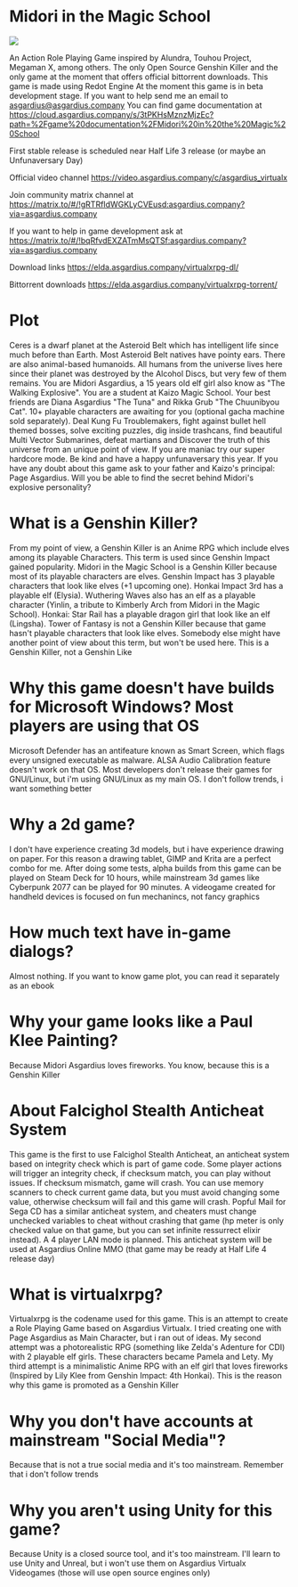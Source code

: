 # Midori in the Magic School

<img src=https://git.asgardius.company/asgardius/midori-school/raw/branch/main/icon.png>

An Action Role Playing Game inspired by Alundra, Touhou Project, Megaman X, among others. The only Open Source Genshin Killer and the only game at the moment that offers official bittorrent downloads. This game is made using Redot Engine
At the moment this game is in beta development stage. If you want to help send me an email to asgardius@asgardius.company
You can find game documentation at https://cloud.asgardius.company/s/3tPKHsMznzMjzEc?path=%2Fgame%20documentation%2FMidori%20in%20the%20Magic%20School

First stable release is scheduled near Half Life 3 release (or maybe an Unfunaversary Day)

Official video channel https://video.asgardius.company/c/asgardius_virtualx

Join community matrix channel at https://matrix.to/#/!gRTRfIdWGKLyCVEusd:asgardius.company?via=asgardius.company

If you want to help in game development ask at https://matrix.to/#/!bqRfvdEXZATmMsQTSf:asgardius.company?via=asgardius.company

Download links https://elda.asgardius.company/virtualxrpg-dl/

Bittorrent downloads https://elda.asgardius.company/virtualxrpg-torrent/

# Plot

Ceres is a dwarf planet at the Asteroid Belt which has intelligent life since much before than Earth. Most Asteroid Belt natives have pointy ears. There are also animal-based humanoids. All humans from the universe lives here since their planet was destroyed by the Alcohol Discs, but very few of them remains. You are Midori Asgardius, a 15 years old elf girl also know as "The Walking Explosive". You are a student at Kaizo Magic School. Your best friends are Diana Asgardius "The Tuna" and Rikka Grub "The Chuunibyou Cat". 10+ playable characters are awaiting for you (optional gacha machine sold separately). Deal Kung Fu Troublemakers, fight against bullet hell themed bosses, solve exciting puzzles, dig inside trashcans, find beautiful Multi Vector Submarines, defeat martians and Discover the truth of this universe from an unique point of view. If you are maniac try our super hardcore mode. Be kind and have a happy unfunaversary this year. If you have any doubt about this game ask to your father and Kaizo's principal: Page Asgardius. Will you be able to find the secret behind Midori's explosive personality?

# What is a Genshin Killer?

From my point of view, a Genshin Killer is an Anime RPG which include elves among its playable Characters. This term is used since Genshin Impact gained popularity. Midori in the Magic School is a Genshin Killer because most of its playable characters are elves. Genshin Impact has 3 playable characters that look like elves (+1 upcoming one). Honkai Impact 3rd has a playable elf (Elysia). Wuthering Waves also has an elf as a playable character (Yinlin, a tribute to Kimberly Arch from Midori in the Magic School). Honkai: Star Rail has a playable dragon girl that look like an elf (Lingsha). Tower of Fantasy is not a Genshin Killer because that game hasn't playable characters that look like elves. Somebody else might have another point of view about this term, but won't be used here. This is a Genshin Killer, not a Genshin Like

# Why this game doesn't have builds for Microsoft Windows? Most players are using that OS

Microsoft Defender has an antifeature known as Smart Screen, which flags every unsigned executable as malware. ALSA Audio Calibration feature doesn't work on that OS. Most developers don't release their games for GNU/Linux, but i'm using GNU/Linux as my main OS. I don't follow trends, i want something better

# Why a 2d game?

I don't have experience creating 3d models, but i have experience drawing on paper. For this reason a drawing tablet, GIMP and Krita are a perfect combo for me. After doing some tests, alpha builds from this game can be played on Steam Deck for 10 hours, while mainstream 3d games like Cyberpunk 2077 can be played for 90 minutes. A videogame created for handheld devices is focused on fun mechanincs, not fancy graphics

# How much text have in-game dialogs?

Almost nothing. If you want to know game plot, you can read it separately as an ebook

# Why your game looks like a Paul Klee Painting?

Because Midori Asgardius loves fireworks. You know, because this is a Genshin Killer

# About Falcighol Stealth Anticheat System

This game is the first to use Falcighol Stealth Anticheat, an anticheat system based on integrity check which is part of game code. Some player actions will trigger an integrity check, if checksum match, you can play without issues. If checksum mismatch, game will crash. You can use memory scanners to check current game data, but you must avoid changing some value, otherwise checksum will fail and this game will crash. Popful Mail for Sega CD has a similar anticheat system, and cheaters must change unchecked variables to cheat without crashing that game (hp meter is only checked value on that game, but you can set infinite ressurrect elixir instead). A 4 player LAN mode is planned. This anticheat system will be used at Asgardius Online MMO (that game may be ready at Half Life 4 release day)

# What is virtualxrpg?

Virtualxrpg is the codename used for this game. This is an attempt to create a Role Playing Game based on Asgardius Virtualx. I tried creating one with Page Asgardius as Main Character, but i ran out of ideas. My second attempt was a photorealistic RPG (something like Zelda's Adenture for CDI) with 2 playable elf girls. These characters became Pamela and Lety. My third attempt is a minimalistic Anime RPG with an elf girl that loves fireworks (Inspired by Lily Klee from Genshin Impact: 4th Honkai). This is the reason why this game is promoted as a Genshin Killer

# Why you don't have accounts at mainstream "Social Media"?

Because that is not a true social media and it's too mainstream. Remember that i don't follow trends

# Why you aren't using Unity for this game?

Because Unity is a closed source tool, and it's too mainstream. I'll learn to use Unity and Unreal, but i won't use them on Asgardius Virtualx Videogames (those will use open source engines only)
